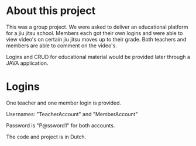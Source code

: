 # About this project

This was a group project. We were asked to deliver an educational platform for a jiu jitsu school. 
Members each got their own logins and were able to view video's on certain jiu jitsu moves up to their grade. 
Both teachers and members are able to comment on the video's. 

Logins and CRUD for educational material would be provided later through a JAVA application. 

# Logins

One teacher and one member login is provided. 

Usernames: "TeacherAccount" and "MemberAccount"

Password is "P@ssword1" for both accounts. 

The code and project is in Dutch.

